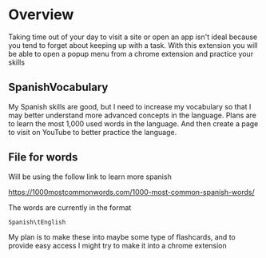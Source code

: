 # Overview
Taking time out of your day to visit a site or open an app isn't ideal because you tend to forget about keeping up with a task. 
With this extension you will be able to open a popup menu from a chrome extension and practice your skills


## SpanishVocabulary
My Spanish skills are good, but I need to increase my vocabulary so that I may better understand more advanced concepts in the language. Plans are to learn the most 1,000 used words in the language. And then create a page to visit on YouTube to better practice the language.


## File for words
Will be using the follow link to learn more spanish

https://1000mostcommonwords.com/1000-most-common-spanish-words/

The words are currently in the format
    
    Spanish\tEnglish

My plan is to make these into maybe some type of flashcards, 
and to provide easy access I might try to make it into a chrome extension

